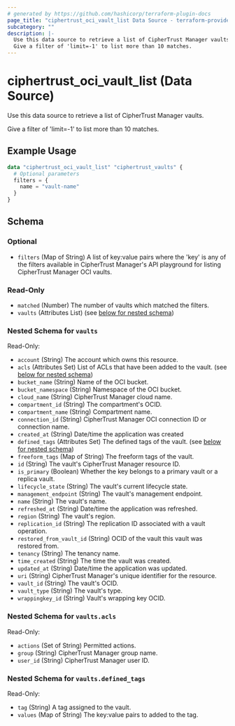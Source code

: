 ```yaml
---
# generated by https://github.com/hashicorp/terraform-plugin-docs
page_title: "ciphertrust_oci_vault_list Data Source - terraform-provider-ciphertrust"
subcategory: ""
description: |-
  Use this data source to retrieve a list of CipherTrust Manager vaults.
  Give a filter of 'limit=-1' to list more than 10 matches.
---
```


# ciphertrust_oci_vault_list (Data Source)

Use this data source to retrieve a list of CipherTrust Manager vaults.

Give a filter of 'limit=-1' to list more than 10 matches.

## Example Usage

```terraform
data "ciphertrust_oci_vault_list" "ciphertrust_vaults" {
  # Optional parameters
  filters = {
    name = "vault-name"
  }
}
```

<!-- schema generated by tfplugindocs -->
## Schema

### Optional

- `filters` (Map of String) A list of key:value pairs where the 'key' is any of the filters available in CipherTrust Manager's API playground for listing CipherTrust Manager OCI vaults.

### Read-Only

- `matched` (Number) The number of vaults which matched the filters.
- `vaults` (Attributes List) (see [below for nested schema](#nestedatt--vaults))

<a id="nestedatt--vaults"></a>
### Nested Schema for `vaults`

Read-Only:

- `account` (String) The account which owns this resource.
- `acls` (Attributes Set) List of ACLs that have been added to the vault. (see [below for nested schema](#nestedatt--vaults--acls))
- `bucket_name` (String) Name of the OCI bucket.
- `bucket_namespace` (String) Namespace of the OCI bucket.
- `cloud_name` (String) CipherTrust Manager cloud name.
- `compartment_id` (String) The compartment's OCID.
- `compartment_name` (String) Compartment name.
- `connection_id` (String) CipherTrust Manager OCI connection ID or connection name.
- `created_at` (String) Date/time the application was created
- `defined_tags` (Attributes Set) The defined tags of the vault. (see [below for nested schema](#nestedatt--vaults--defined_tags))
- `freeform_tags` (Map of String) The freeform tags of the vault.
- `id` (String) The vault's CipherTrust Manager resource ID.
- `is_primary` (Boolean) Whether the key belongs to a primary vault or a replica vault.
- `lifecycle_state` (String) The vault's current lifecycle state.
- `management_endpoint` (String) The vault's management endpoint.
- `name` (String) The vault's name.
- `refreshed_at` (String) Date/time the application was refreshed.
- `region` (String) The vault's region.
- `replication_id` (String) The replication ID associated with a vault operation.
- `restored_from_vault_id` (String) OCID of the vault this vault was restored from.
- `tenancy` (String) The tenancy name.
- `time_created` (String) The time the vault was created.
- `updated_at` (String) Date/time the application was updated.
- `uri` (String) CipherTrust Manager's unique identifier for the resource.
- `vault_id` (String) The vault's OCID.
- `vault_type` (String) The vault's type.
- `wrappingkey_id` (String) Vault's wrapping key OCID.

<a id="nestedatt--vaults--acls"></a>
### Nested Schema for `vaults.acls`

Read-Only:

- `actions` (Set of String) Permitted actions.
- `group` (String) CipherTrust Manager group name.
- `user_id` (String) CipherTrust Manager user ID.


<a id="nestedatt--vaults--defined_tags"></a>
### Nested Schema for `vaults.defined_tags`

Read-Only:

- `tag` (String) A tag assigned to the vault.
- `values` (Map of String) The key:value pairs to added to the tag.
